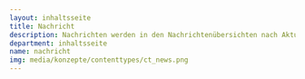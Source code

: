 ```yaml
---
layout: inhaltsseite
title: Nachricht 
description: Nachrichten werden in den Nachrichtenübersichten nach Aktualität geslistet.
department: inhaltsseite
name: nachricht
img: media/konzepte/contenttypes/ct_news.png
---
```


